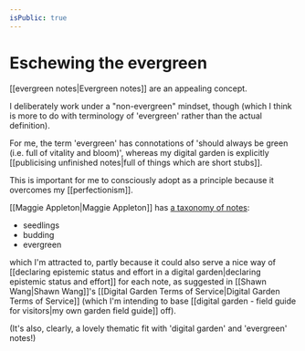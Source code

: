 ```yaml
---
isPublic: true
---
```


# Eschewing the evergreen

[[evergreen notes|Evergreen notes]] are an appealing concept.

I deliberately work under a "non-evergreen" mindset, though (which I think is more to do with terminology of 'evergreen' rather than the actual definition).

For me, the term 'evergreen' has connotations of 'should always be green (i.e. full of vitality and bloom)', whereas my digital garden is explicitly [[publicising unfinished notes|full of things which are short stubs]].

This is important for me to consciously adopt as a principle because it overcomes my [[perfectionism]].

[[Maggie Appleton|Maggie Appleton]] has [a taxonomy of notes](https://maggieappleton.com/evergreens):
- seedlings
- budding
- evergreen

which I'm attracted to, partly because it could also serve a nice way of [[declaring epistemic status and effort in a digital garden|declaring epistemic status and effort]] for each note, as suggested in [[Shawn Wang|Shawn Wang]]'s [[Digital Garden Terms of Service|Digital Garden Terms of Service]] (which I'm intending to base [[digital garden - field guide for visitors|my own garden field guide]] off).

(It's also, clearly, a lovely thematic fit with 'digital garden' and 'evergreen' notes!)